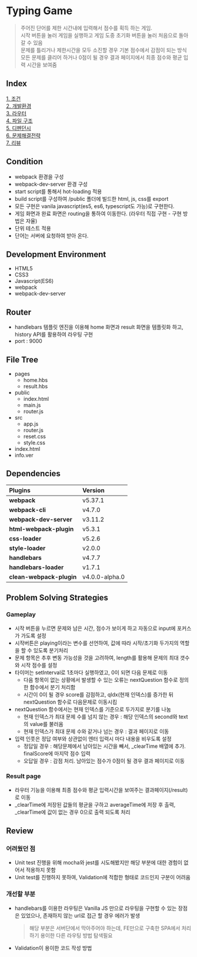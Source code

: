 # Typing Game
> 주어진 단어를 제한 시간내에 입력해서 점수를 획득 하는 게임.  
시작 버튼을 눌러 게임을 실행하고 게임 도중 초기화 버튼을 눌러 처음으로 돌아갈 수 있음  
문제를 틀리거나 제한시간을 모두 소진할 경우 기본 점수에서 감점이 되는 방식  
모든 문제를 클리어 하거나 0점이 될 경우 결과 페이지에서 최종 점수와 평균 입력 시간을 보여줌

## Index
[1. 조건](#condition)  
[2. 개발환경](#development-environment)  
[3. 라우터](#router)  
[4. 파일 구조](#file-tree)  
[5. 디펜던시](#dependencies)  
[6. 문제해결전략](#problem-solving-strategies)  
[7. 리뷰](#review)

## Condition
- webpack 환경을 구성
- webpack-dev-server 환경 구성
- start script를 통해서 hot-loading 적용
- build script를 구성하여 /public 폴더에 빌드한 html, js, css를 export
- 모든 구현은 vanila javascript(es5, es6, typescript도 가능)로 구현한다.
- 게임 화면과 완료 화면은 routing을 통하여 이동한다. (라우터 직접 구현 - 구현 방법은 자율)
- 단위 테스트 적용
- 단어는 서버에 요청하여 받아 온다.

## Development Environment
* HTML5
* CSS3
* Javascript(ES6)
* webpack
* webpack-dev-server

## Router
- handlebars 템플릿 엔진을 이용해 home 화면과 result 화면을 템플릿화 하고, history API를 활용하여 라우팅 구현
- port : 9000

## File Tree
* pages
  * home.hbs
  * result.hbs
* public
  * index.html
  * main.js
  * router.js
* src
  * app.js
  * router.js
  * reset.css
  * style.css
* index.html
* info.ver

## Dependencies
|Plugins|Version|
|:---|:---|
|**webpack**| v5.37.1|
|**webpack-cli**| v4.7.0|
|**webpack-dev-server**| v3.11.2|
|**html-webpack-plugin**| v5.3.1|
|**css-loader**| v5.2.6|
|**style-loader**| v2.0.0|
|**handlebars**| v4.7.7|
|**handlebars-loader**| v1.7.1|
|**clean-webpack-plugin**| v4.0.0-alpha.0|

## Problem Solving Strategies
### Gameplay
- 시작 버튼을 누르면 문제와 남은 시간, 점수가 보이게 하고 자동으로 input에 포커스가 가도록 설정
- 시작버튼은 playing이라는 변수를 선언하여, 값에 따라 시작/초기화 두가지의 역할을 할 수 있도록 분기처리
- 문제 항목은 추후 변동 가능성을 것을 고려하여, length를 활용해 문제의 최대 갯수와 시작 점수를 설정
- 타이머는 setInterval로 1초마다 실행하였고, 0이 되면 다음 문제로 이동
  - 다음 항목이 없는 상황에서 발생할 수 있는 오류는 nextQuestion 함수로 정의한 함수에서 분기 처리함
  - 시간이 0이 될 경우 score를 감점하고, qIdx(현재 인덱스)를 증가한 뒤 nextQuestion 함수로 다음문제로 이동시킴
- nextQuestion 함수에서는 현재 인덱스를 기준으로 두가지로 분기를 나눔
  - 현재 인덱스가 최대 문제 수를 넘지 않는 경우 : 해당 인덱스의 second와 text의 value를 불러옴
  - 현재 인덱스가 최대 문제 수와 같거나 넘는 경우 : 결과 페이지로 이동
- 입력 인풋은 정답 여부와 상관없이 엔터 입력시 마다 내용을 비우도록 설정
  - 정답일 경우 : 해당문제에서 남아있는 시간을 빼서, _clearTime 배열에 추가. finalScore에 마지막 점수 입력
  - 오답일 경우 : 감점 처리. 남아있는 점수가 0점이 될 경우 결과 페이지로 이동

### Result page
- 라우터 기능을 이용해 최종 점수와 평균 입력시간을 보여주는 결과페이지(/result)로 이동
- _clearTime에 저장된 값들의 평균을 구하고 averageTime에 저장 후 출력, _clearTime에 값이 없는 경우 0으로 출력 되도록 처리

## Review
### 어려웠던 점
- Unit test 진행을 위해 mocha와 jest를 시도해봤지만 해당 부분에 대한 경험이 없어서 적용하지 못함
- Unit test를 진행하지 못하여, Validation에 적합한 형태로 코드인지 구분이 어려움

### 개선할 부분
- handlebars를 이용한 라우팅은 Vanilla JS 만으로 라우팅을 구현할 수 있는 장점은 있었으나, 존재하지 않는 url로 접근 할 경우 에러가 발생
  > 해당 부분은 서버단에서 막아주어야 하는데, FE만으로 구축한 SPA에서 처리하기 용이한 다른 라우팅 방법 탐색필요
- Validation이 용이한 코드 작성 방법